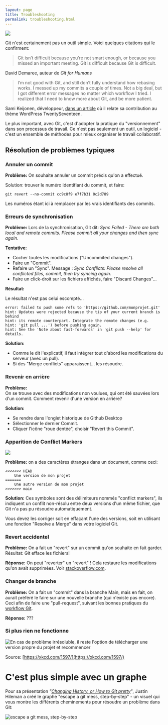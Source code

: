 ```yaml
---
layout: page
title: Troubleshooting
permalink: troubleshooting.html
---
```


![](img/memes/git-is-hard.jpg)

Git n'est certainement pas un outil simple. Voici quelques citations qui le confirment:

> Git isn’t difficult because you’re not smart enough, or because you missed an important meeting. Git is difficult because Git is difficult.

David Demaree, auteur de *Git for Humans*

> I’m not good with Git, and still don’t fully understand how rebasing works. I messed up my commits a couple of times. Not a big deal, but I got different error messages no matter which workflow I tried. I realized that I need to know more about Git, and be more patient.

Sami Keijonen, développeur, [dans un article](https://poststatus.com/contributing-to-twenty-seventeen-theme/) où il relate sa contribution au thème WordPress TwentySeventeen.

Le plus important, avec Git, c'est d'adopter la pratique du "versionnement" dans son processus de travail. Ce n'est pas seulement un outil, un logiciel - c'est un ensemble de méthodes pour mieux organiser le travail collaboratif.


## Résolution de problèmes typiques

### Annuler un commit

**Problème:** On souhaite annuler un commit précis qu'on a effectué.

Solution: trouver le numéro identifiant du commit, et faire:

```
git revert --no-commit cc9c8f9 e7f7b31 0c2d789
```

Les numéros étant ici à remplacer par les vrais identifiants des commits.

### Erreurs de synchronisation

**Problème:** Lors de la synchronisation, Git dit: *Sync Failed - There are both local and remote commits. Please commit all your changes and then sync again*.

**Tentative:** 

- Cocher toutes les modifications ("Uncommited changes").
- Faire un "Commit".
- Refaire un "Sync". Message : *Sync Conflicts: Please resolve all conflicted files, commit, then try syncing again*.
- Faire un click-droit sur les fichiers affichés, faire "Discard Changes"...

**Résultat:**  

Le résultat n'est pas celui escompté...

```
error: failed to push some refs to 'https://github.com/monprojet.git'
hint: Updates were rejected because the tip of your current branch is behind
hint: its remote counterpart. Integrate the remote changes (e.g.
hint: 'git pull ...') before pushing again.
hint: See the 'Note about fast-forwards' in 'git push --help' for details.
```

**Solution:** 

- Comme le dit l'explicatif, il faut intégrer tout d'abord les modifications du serveur (avec un pull).
- Si des "Merge conflicts" apparaissent... les résoudre.

### Revenir en arrière

**Problème:**  
On se trouve avec des modifications non voulues, qui ont été sauvées lors d'un commit. Comment revenir d'une version en arrière?

**Solution:**  

* Se rendre dans l'onglet historique de Github Desktop
* Sélectionner le dernier Commit.
* Cliquer l'icône "roue dentée", choisir "Revert this Commit".


### Apparition de Conflict Markers

![](img/memes/meme-merge-conflict.jpg)

**Problème:** on a des caractères étranges dans un document, comme ceci: 

```
<<<<<<< HEAD
    Une version de mon projet
=======
    Une autre version de mon projet
>>>>>>> main
```

**Solution:** Ces symboles sont des délimiteurs nommés "conflict markers", ils indiquent un conflit non-résolu entre deux versions d'un même fichier, que Git n'a pas pu résoudre automatiquement.

Vous devez les corriger soit en effaçant l'une des versions, soit en utilisant une fonction "Resolve a Merge" dans votre logiciel Git.

### Revert accidentel

**Problème:** On a fait un "revert" sur un commit qu'on souhaite en fait garder.  
Résultat: Git efface les fichiers!

**Réponse:** On peut "reverter" un "revert" ! Cela restaure les modifications qu'on avait supprimées. Voir [stackoverflow.com](http://stackoverflow.com/questions/8728093/how-do-i-un-revert-a-reverted-git-commit).

### Changer de branche

**Problème:** On a fait un "commit" dans la branche Main, mais en fait, on aurait préféré le faire sur une nouvelle branche (qui n'existe pas encore). Ceci afin de faire une "pull-request", suivant les bonnes pratiques du [workflow Git](/git/workflow/). 

**Réponse:** ???

### Si plus rien ne fonctionne

![En cas de problème irrésoluble, il reste l'option de télécharger une version propre du projet et recommencer](img/comics/xkcd-1597git_2x.png)

Source: [https://xkcd.com/1597/](https://xkcd.com/1597/)

C'est plus simple avec un graphe
===

Pour sa présentation *"[Changing History, or How to Git pretty](http://justinhileman.info/article/changing-history/)"*, Justin Hileman a créé le graphe "escape a git mess, step-by-step" - un visuel qui vous montre les différents cheminements pour résoudre un problème dans Git:

![escape a git mess, step-by-step](img/git-pretty.png)
